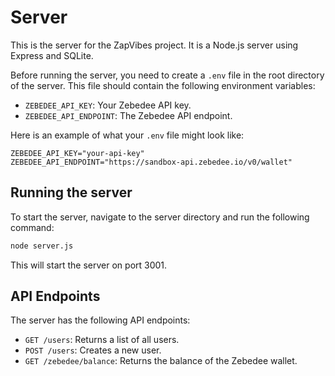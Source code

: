 # Server

This is the server for the ZapVibes project. It is a Node.js server using Express and SQLite.

Before running the server, you need to create a `.env` file in the root directory of the server. This file should contain the following environment variables:

- `ZEBEDEE_API_KEY`: Your Zebedee API key.
- `ZEBEDEE_API_ENDPOINT`: The Zebedee API endpoint.

Here is an example of what your `.env` file might look like:

```
ZEBEDEE_API_KEY="your-api-key"
ZEBEDEE_API_ENDPOINT="https://sandbox-api.zebedee.io/v0/wallet"
```

## Running the server

To start the server, navigate to the server directory and run the following command:

```bash
node server.js
```

This will start the server on port 3001.

## API Endpoints

The server has the following API endpoints:

- `GET /users`: Returns a list of all users.
- `POST /users`: Creates a new user.
- `GET /zebedee/balance`: Returns the balance of the Zebedee wallet.
